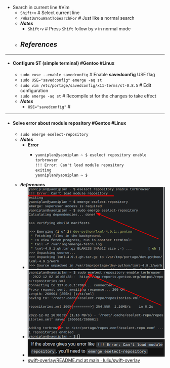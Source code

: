 - Search in current line #Vim
	- `Shift+v` # Select current line
	- `/WhatDoYouWantToSearchFor` # Just like a normal search
	- ***Notes***
		- `Shift+v` # Press `Shift` follow by `v` in normal mode
	- ***References***
		-
- ---
- #### Configure ST (simple terminal) #Gentoo #Linux
	- `sudo euse --enable savedconfig` # Enable **savedconfig** USE flag
	- `sudo USE="savedconfig" emerge -aq st`
	- `sudo vim /etc/portage/savedconfig/x11-terms/st-0.8.5` # Edit configuration
	- `sudo emerge -aq st` # Recompile st for the changes to take effect
	- ***Notes***
		- `USE="savedconfig"` #
- ---
- #### Solve error about module repository #Gentoo #Linux
	- `sudo emerge eselect-repository`
	- ***Notes***
		- **Error**
			- ```
			  yaoniplan@yaoniplan ~ $ eselect repository enable torbrowser
			  !!! Error: Can't load module repository
			  exiting
			  yaoniplan@yaoniplan ~ $
			  ```
	- ***References***
		- ![image.png](../assets/image_1669969037006_0.png)
		- ![image.png](../assets/image_1669968750028_0.png)
		- ![image.png](../assets/image_1669969330050_0.png)
		- [swift-overlay/README.md at main · luliu/swift-overlay](https://github.com/luliu/swift-overlay/blob/main/README.md)